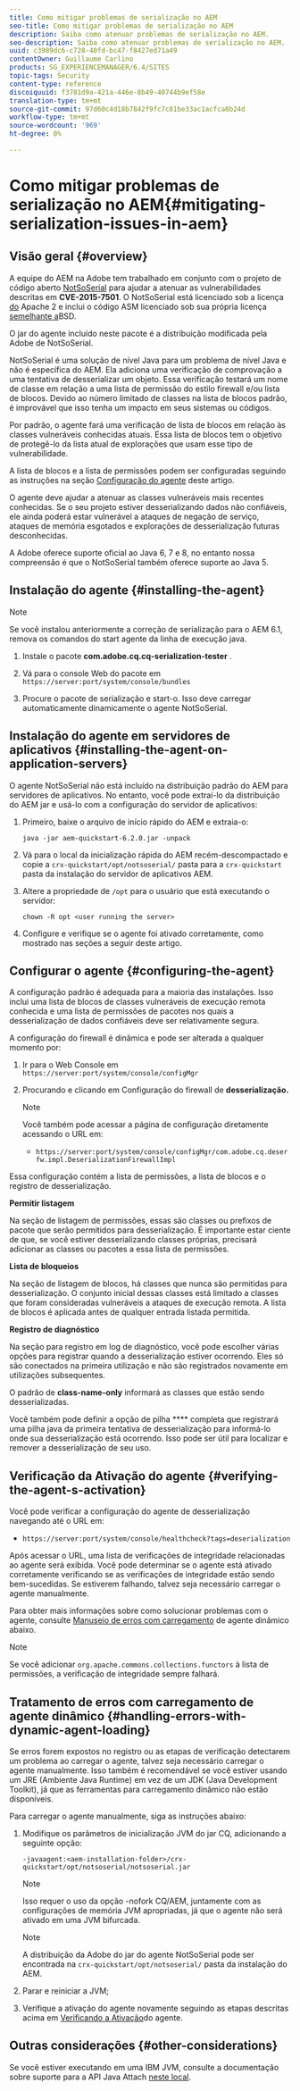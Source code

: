 ```yaml
---
title: Como mitigar problemas de serialização no AEM
seo-title: Como mitigar problemas de serialização no AEM
description: Saiba como atenuar problemas de serialização no AEM.
seo-description: Saiba como atenuar problemas de serialização no AEM.
uuid: c3989dc6-c728-40fd-bc47-f8427ed71a49
contentOwner: Guillaume Carlino
products: SG_EXPERIENCEMANAGER/6.4/SITES
topic-tags: Security
content-type: reference
discoiquuid: f3781d9a-421a-446e-8b49-40744b9ef58e
translation-type: tm+mt
source-git-commit: 97d60c4d18b7842f9fc7c81be33ac1acfca8b24d
workflow-type: tm+mt
source-wordcount: '969'
ht-degree: 0%

---
```



# Como mitigar problemas de serialização no AEM{#mitigating-serialization-issues-in-aem}

## Visão geral {#overview}

A equipe do AEM na Adobe tem trabalhado em conjunto com o projeto de código aberto [NotSoSerial](https://github.com/kantega/notsoserial) para ajudar a atenuar as vulnerabilidades descritas em **CVE-2015-7501**. O NotSoSerial está licenciado sob a licença [do](https://www.apache.org/licenses/LICENSE-2.0) Apache 2 e inclui o código ASM licenciado sob sua própria licença [semelhante a](https://asm.ow2.org/license.html)BSD.

O jar do agente incluído neste pacote é a distribuição modificada pela Adobe de NotSoSerial.

NotSoSerial é uma solução de nível Java para um problema de nível Java e não é específica do AEM. Ela adiciona uma verificação de comprovação a uma tentativa de desserializar um objeto. Essa verificação testará um nome de classe em relação a uma lista de permissão do estilo firewall e/ou lista de blocos. Devido ao número limitado de classes na lista de blocos padrão, é improvável que isso tenha um impacto em seus sistemas ou códigos.

Por padrão, o agente fará uma verificação de lista de blocos em relação às classes vulneráveis conhecidas atuais. Essa lista de blocos tem o objetivo de protegê-lo da lista atual de explorações que usam esse tipo de vulnerabilidade.

A lista de blocos e a lista de permissões podem ser configuradas seguindo as instruções na seção [Configuração do agente](/help/sites-administering/mitigating-serialization-issues.md#configuring-the-agent) deste artigo.

O agente deve ajudar a atenuar as classes vulneráveis mais recentes conhecidas. Se o seu projeto estiver desserializando dados não confiáveis, ele ainda poderá estar vulnerável a ataques de negação de serviço, ataques de memória esgotados e explorações de desserialização futuras desconhecidas.

A Adobe oferece suporte oficial ao Java 6, 7 e 8, no entanto nossa compreensão é que o NotSoSerial também oferece suporte ao Java 5.

## Instalação do agente {#installing-the-agent}

>[!NOTE]
>
>Se você instalou anteriormente a correção de serialização para o AEM 6.1, remova os comandos do start agente da linha de execução java.

1. Instale o pacote **com.adobe.cq.cq-serialization-tester** .

1. Vá para o console Web do pacote em `https://server:port/system/console/bundles`
1. Procure o pacote de serialização e start-o. Isso deve carregar automaticamente dinamicamente o agente NotSoSerial.

## Instalação do agente em servidores de aplicativos {#installing-the-agent-on-application-servers}

O agente NotSoSerial não está incluído na distribuição padrão do AEM para servidores de aplicativos. No entanto, você pode extraí-lo da distribuição do AEM jar e usá-lo com a configuração do servidor de aplicativos:

1. Primeiro, baixe o arquivo de início rápido do AEM e extraia-o:

   ```shell
   java -jar aem-quickstart-6.2.0.jar -unpack
   ```

1. Vá para o local da inicialização rápida do AEM recém-descompactado e copie a `crx-quickstart/opt/notsoserial/` pasta para a `crx-quickstart` pasta da instalação do servidor de aplicativos AEM.

1. Altere a propriedade de `/opt` para o usuário que está executando o servidor:

   ```shell
   chown -R opt <user running the server>
   ```

1. Configure e verifique se o agente foi ativado corretamente, como mostrado nas seções a seguir deste artigo.

## Configurar o agente {#configuring-the-agent}

A configuração padrão é adequada para a maioria das instalações. Isso inclui uma lista de blocos de classes vulneráveis de execução remota conhecida e uma lista de permissões de pacotes nos quais a desserialização de dados confiáveis deve ser relativamente segura.

A configuração do firewall é dinâmica e pode ser alterada a qualquer momento por:

1. Ir para o Web Console em `https://server:port/system/console/configMgr`
1. Procurando e clicando em Configuração do firewall de **desserialização.**

   >[!NOTE]
   >
   >Você também pode acessar a página de configuração diretamente acessando o URL em:
   >
   >* `https://server:port/system/console/configMgr/com.adobe.cq.deserfw.impl.DeserializationFirewallImpl`


Essa configuração contém a lista de permissões, a lista de blocos e o registro de desserialização.

**Permitir listagem**

Na seção de listagem de permissões, essas são classes ou prefixos de pacote que serão permitidos para desserialização. É importante estar ciente de que, se você estiver desserializando classes próprias, precisará adicionar as classes ou pacotes a essa lista de permissões.

**Lista de bloqueios**

Na seção de listagem de blocos, há classes que nunca são permitidas para desserialização. O conjunto inicial dessas classes está limitado a classes que foram consideradas vulneráveis a ataques de execução remota. A lista de blocos é aplicada antes de qualquer entrada listada permitida.

**Registro de diagnóstico**

Na seção para registro em log de diagnóstico, você pode escolher várias opções para registrar quando a desserialização estiver ocorrendo. Eles só são conectados na primeira utilização e não são registrados novamente em utilizações subsequentes.

O padrão de **class-name-only** informará as classes que estão sendo desserializadas.

Você também pode definir a opção de pilha **** completa que registrará uma pilha java da primeira tentativa de desserialização para informá-lo onde sua desserialização está ocorrendo. Isso pode ser útil para localizar e remover a desserialização de seu uso.

## Verificação da Ativação do agente {#verifying-the-agent-s-activation}

Você pode verificar a configuração do agente de desserialização navegando até o URL em:

* `https://server:port/system/console/healthcheck?tags=deserialization`

Após acessar o URL, uma lista de verificações de integridade relacionadas ao agente será exibida. Você pode determinar se o agente está ativado corretamente verificando se as verificações de integridade estão sendo bem-sucedidas. Se estiverem falhando, talvez seja necessário carregar o agente manualmente.

Para obter mais informações sobre como solucionar problemas com o agente, consulte [Manuseio de erros com carregamento](#handling-errors-with-dynamic-agent-loading) de agente dinâmico abaixo.

>[!NOTE]
>
>Se você adicionar `org.apache.commons.collections.functors` à lista de permissões, a verificação de integridade sempre falhará.

## Tratamento de erros com carregamento de agente dinâmico {#handling-errors-with-dynamic-agent-loading}

Se erros forem expostos no registro ou as etapas de verificação detectarem um problema ao carregar o agente, talvez seja necessário carregar o agente manualmente. Isso também é recomendável se você estiver usando um JRE (Ambiente Java Runtime) em vez de um JDK (Java Development Toolkit), já que as ferramentas para carregamento dinâmico não estão disponíveis.

Para carregar o agente manualmente, siga as instruções abaixo:

1. Modifique os parâmetros de inicialização JVM do jar CQ, adicionando a seguinte opção:

   ```shell
   -javaagent:<aem-installation-folder>/crx-quickstart/opt/notsoserial/notsoserial.jar
   ```

   >[!NOTE]
   >
   >Isso requer o uso da opção -nofork CQ/AEM, juntamente com as configurações de memória JVM apropriadas, já que o agente não será ativado em uma JVM bifurcada.

   >[!NOTE]
   >
   >A distribuição da Adobe do jar do agente NotSoSerial pode ser encontrada na `crx-quickstart/opt/notsoserial/` pasta da instalação do AEM.

1. Parar e reiniciar a JVM;

1. Verifique a ativação do agente novamente seguindo as etapas descritas acima em [Verificando a Ativação](/help/sites-administering/mitigating-serialization-issues.md#verifying-the-agent-s-activation)do agente.

## Outras considerações {#other-considerations}

Se você estiver executando em uma IBM JVM, consulte a documentação sobre suporte para a API Java Attach [neste local](https://www.ibm.com/support/knowledgecenter/SSSTCZ_2.0.0/com.ibm.rt.doc.20/user/attachapi.html).

